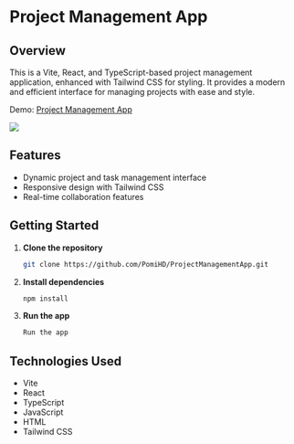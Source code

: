 # Project Management App

## Overview
This is a Vite, React, and TypeScript-based project management application, enhanced with Tailwind CSS for styling. It provides a modern and efficient interface for managing projects with ease and style.

Demo: 
[Project Management App](./public/React-Project-Manager-demo.gif)

![](./public/React-Project-Manager-demo.gif)

## Features
- Dynamic project and task management interface
- Responsive design with Tailwind CSS
- Real-time collaboration features

## Getting Started
1. **Clone the repository**
   ```bash
   git clone https://github.com/PomiHD/ProjectManagementApp.git

2. **Install dependencies**
   ```bash
   npm install
3. **Run the app**
   ```bash
   Run the app

## Technologies Used
- Vite
- React
- TypeScript
- JavaScript
- HTML
- Tailwind CSS

